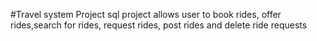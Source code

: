 #Travel system Project
sql project
allows user to book rides, offer rides,search for rides, request rides, post rides and delete ride requests
